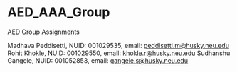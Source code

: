 # AED_AAA_Group
AED Group Assignments 

Madhava Peddisetti, NUID: 001029535, email: peddisetti.m@husky.neu.edu
Rohit Khokle, NUID: 001029550, email: khokle.r@husky.neu.edu
Sudhanshu Gangele, NUID: 001052853, email: gangele.s@husky.neu.edu